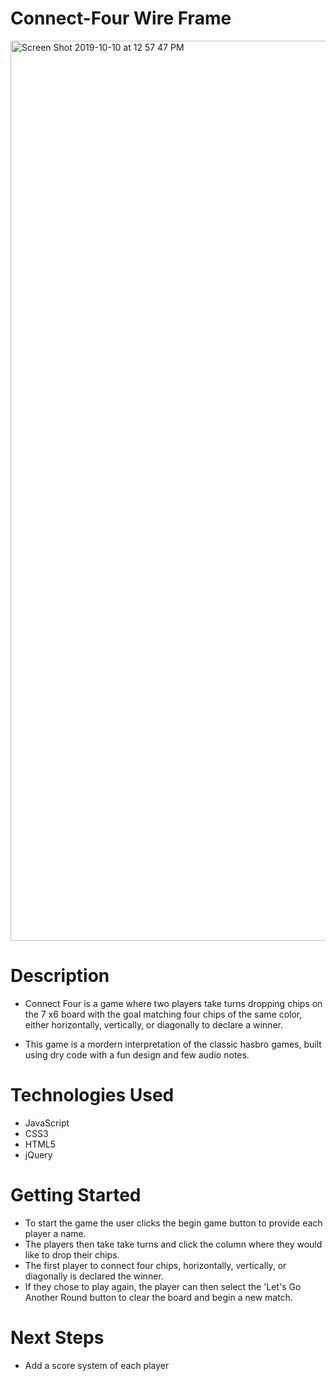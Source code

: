 # Connect-Four Wire Frame

<img width="1440" alt="Screen Shot 2019-10-10 at 12 57 47 PM" src="https://user-images.githubusercontent.com/53157290/66604093-4e084d00-eb62-11e9-923a-bd55096b857f.png">



# Description 

* Connect Four is a game where two players take turns dropping chips on the 7 x6  board with the goal matching four chips of the same color, either horizontally, vertically, or diagonally to declare 
a winner. 

* This game is a mordern interpretation of the classic hasbro games, built using dry code with a fun design and few audio notes.


# Technologies Used
* JavaScript
* CSS3
* HTML5
* jQuery

# Getting Started 

* To start the game the user clicks the begin game button to provide each player a name.
* The players then take take turns and  click the column where they would like to drop their chips.
* The first player to connect four chips, horizontally, vertically, or diagonally is declared the winner.
* If they chose to play again, the player can then select the 'Let's Go Another Round button to clear the board and begin a new match.


# Next Steps
* Add a score system of each player 



